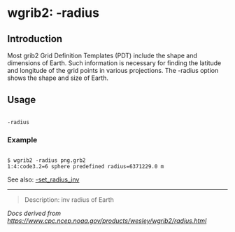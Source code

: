 # wgrib2: -radius

## Introduction

Most grib2 Grid Definition Templates (PDT) include the
shape and dimensions of Earth. Such information is
necessary for finding the latitude and longitude of
the grid points in various projections. The
-radius option shows the
shape and size of Earth.

## Usage

```

-radius

```

### Example

```

$ wgrib2 -radius png.grb2
1:4:code3.2=6 sphere predefined radius=6371229.0 m

```

See also:
[-set_radius_inv](./set_radius.html)

---

> Description: inv radius of Earth

_Docs derived from <https://www.cpc.ncep.noaa.gov/products/wesley/wgrib2/radius.html>_
